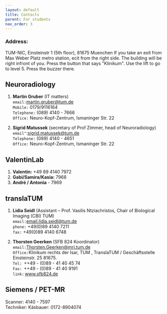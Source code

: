 ```yaml
---
layout: default
title: Contacts
parent: For students
nav_order: 3
---
```


### Address: 
TUM-NIC, Einsteinstr 1 (5th floor), 81675 Muenchen 
If you take an exit from Max Weber Platz metro station, ecit from the right side. The building will be right infront of you.
Press the button that says "Klinikum". Use the lift to go to level 5. Press the buzzer there.


## Neuroradiology 

1. **Martin Gruber** (IT matters)  
``email:``<martin.gruber@tum.de>  
``Mobile:`` 0179/9116164  
``Telephone:`` (089) 4140 - 7666  
``Office:`` Neuro-Kopf-Zentrum, Ismaninger Str. 22 

2. **Sigrid Matussek** (secretary of Prof Zimmer, head of Neuroradiology)  
``email"``:<sigrid.matussek@tum.de>  
 ``Telephone:`` (089) 4140 - 4651  
``Office:`` Neuro-Kopf-Zentrum, Ismaninger Str. 22 
 


## ValentinLab 
1. **Valentin:** +49 89 4140 7972 
2. **Gabi/Samira/Kasia:** 7968 
3. **André / Antonia** - 7969 



## translaTUM 
1. **Lidia Seidl** (Assistant – Prof. Vasilis Ntziachristos, Chair of Biological Imaging (CBI) TUM)  
``email:``<email.lidia.seidl@tum.de>  
``phone:`` +49(0)89 4140 7211  
``fax:`` +49(0)89 4140 6748 


2. **Thorsten Geerken** (SFB 824 Koordinator)  
``email:``<Thorsten.Geerken@mri.tum.de>  
``Office:``Klinikum rechts der Isar, TUM , TranslaTUM / Geschäftsstelle Einsteinstr. 25 81675.  
``Tel:``  ++49 - (0)89 - 41 40 45 74  
``Fax:``  ++49 - (0)89 - 41 40 9191  
``link:`` www.sfb824.de 

 
## Siemens / PET-MR 

Scanner: 4140 - 7597  
Techniker: Käsbauer: 0172-8904074 
